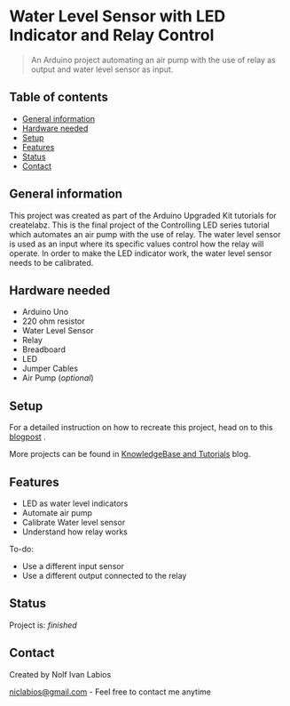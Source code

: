 # Water Level Sensor with LED Indicator and Relay Control
> An Arduino project automating an air pump with the use of relay as output and water level sensor as input.

## Table of contents
* [General information](#general-information)
* [Hardware needed](#hardware-needed)
* [Setup](#setup)
* [Features](#features)
* [Status](#status)
* [Contact](#contact)

## General information
This project was created as part of the Arduino Upgraded Kit tutorials for createlabz. This is the final project of the Controlling LED series tutorial which automates an air pump with the use of relay. The water level sensor is used as an input where its specific values control how the relay will operate. In order to make the LED indicator work, the water level sensor needs to be calibrated.

## Hardware needed
* Arduino Uno
* 220 ohm resistor
* Water Level Sensor
* Relay
* Breadboard
* LED
* Jumper Cables
* Air Pump (_optional_)

## Setup
For a detailed instruction on how to recreate this project, head on to this [blogpost](https://store.createlabz.com/blogs/createlabz-tutorials/controlling-an-led-5-5-water-level-sensor-with-led-indicator-and-relay) .

More projects can be found in [KnowledgeBase and Tutorials](https://store.createlabz.com/blogs/createlabz-tutorials) blog.

## Features
* LED as water level indicators
* Automate air pump
* Calibrate Water level sensor
* Understand how relay works

To-do:
* Use a different input sensor
* Use a different output connected to the relay

## Status
Project is: _finished_

## Contact
Created by Nolf Ivan Labios

niclabios@gmail.com - Feel free to contact me anytime 

